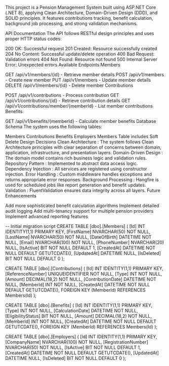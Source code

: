 This project is a Pension Management System built using ASP.NET Core (.NET 8), applying Clean Architecture, Domain-Driven Design (DDD), and SOLID principles. It features contributions tracking, benefit calculation, background job processing, and strong validation mechanisms.


API Documentation
The API follows RESTful design principles and uses proper HTTP status codes:

200 OK: Successful request
201 Created: Resource successfully created
204 No Content: Successful update/delete operation
400 Bad Request: Validation errors
404 Not Found: Resource not found
500 Internal Server Error: Unexpected errors
Available Endpoints
Members

GET /api/v1/members/{id} - Retrieve member details
POST /api/v1/members - Create new member
PUT /api/v1/members - Update member details
DELETE /api/v1/members/{id} - Delete member
Contributions

POST /api/v1/contributions - Process contribution
GET /api/v1/contributions/{id} - Retrieve contribution details
GET /api/v1/contributions/member/{memberId} - List member contributions
Benefits

GET /api/v1/benefits/{memberId} - Calculate member benefits
Database Schema
The system uses the following tables:

Members
Contributions
Benefits
Employers
Members Table includes Soft Delete
Design Decisions
Clean Architecture : The system follows Clean Architecture principles with clear separation of concerns between domain, application, infrastructure, and presentation layers.
Domain-Driven Design : The domain model contains rich business logic and validation rules.
Repository Pattern : Implemented to abstract data access logic.
Dependency Injection : All services are registered using constructor injection.
Error Handling : Custom middleware handles exceptions and returns appropriate error responses.
Background Processing : Hangfire is used for scheduled jobs like report generation and benefit updates.
Validation : FluentValidation ensures data integrity across all layers.
Future Enhancements

Add more sophisticated benefit calculation algorithms
Implement detailed audit logging
Add multi-tenancy support for multiple pension providers
Implement advanced reporting features



-- Initial migration script
CREATE TABLE [dbo].[Members] (
    [Id] INT IDENTITY(1,1) PRIMARY KEY,
    [FirstName] NVARCHAR(50) NOT NULL,
    [LastName] NVARCHAR(50) NOT NULL,
    [DateOfBirth] DATETIME NOT NULL,
    [Email] NVARCHAR(100) NOT NULL,
    [PhoneNumber] NVARCHAR(20) NULL,
    [IsActive] BIT NOT NULL DEFAULT 1,
    [CreatedAt] DATETIME NOT NULL DEFAULT GETUTCDATE(),
    [UpdatedAt] DATETIME NULL,
    [IsDeleted] BIT NOT NULL DEFAULT 0
);

CREATE TABLE [dbo].[Contributions] (
    [Id] INT IDENTITY(1,1) PRIMARY KEY,
    [ReferenceNumber] UNIQUEIDENTIFIER NOT NULL,
    [Type] INT NOT NULL,
    [Amount] DECIMAL(18,2) NOT NULL,
    [ContributionDate] DATETIME NOT NULL,
    [MemberId] INT NOT NULL,
    [CreatedAt] DATETIME NOT NULL DEFAULT GETUTCDATE(),
    FOREIGN KEY (MemberId) REFERENCES Members(Id)
);

CREATE TABLE [dbo].[Benefits] (
    [Id] INT IDENTITY(1,1) PRIMARY KEY,
    [Type] INT NOT NULL,
    [CalculationDate] DATETIME NOT NULL,
    [EligibilityStatus] BIT NOT NULL,
    [Amount] DECIMAL(18,2) NOT NULL,
    [MemberId] INT NOT NULL,
    [CreatedAt] DATETIME NOT NULL DEFAULT GETUTCDATE(),
    FOREIGN KEY (MemberId) REFERENCES Members(Id)
);

CREATE TABLE [dbo].[Employers] (
    [Id] INT IDENTITY(1,1) PRIMARY KEY,
    [CompanyName] NVARCHAR(100) NOT NULL,
    [RegistrationNumber] NVARCHAR(50) NOT NULL,
    [IsActive] BIT NOT NULL DEFAULT 1,
    [CreatedAt] DATETIME NOT NULL DEFAULT GETUTCDATE(),
    [UpdatedAt] DATETIME NULL,
    [IsDeleted] BIT NOT NULL DEFAULT 0
);  
